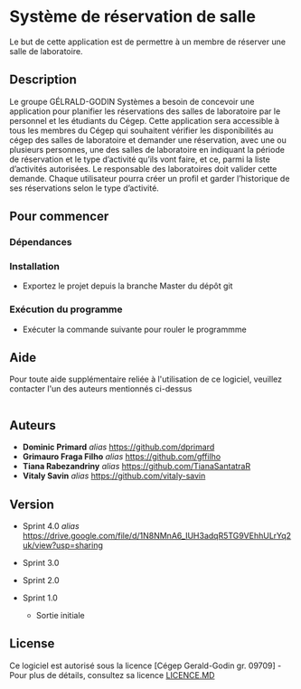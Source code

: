 # Système de réservation de salle


Le but de cette application est de permettre à un membre de réserver une salle de laboratoire.


## Description

Le groupe GÉLRALD-GODIN Systèmes a besoin de concevoir une application pour planifier les réservations des salles de laboratoire par le personnel et les étudiants du Cégep. Cette application sera accessible à tous les membres du Cégep qui souhaitent vérifier les disponibilités au cégep des salles de laboratoire et demander une réservation, avec une ou plusieurs personnes, une des salles de laboratoire en indiquant la période de réservation et le type d’activité qu’ils vont faire, et ce, parmi la liste d’activités autorisées. Le responsable des laboratoires doit valider cette demande. Chaque utilisateur pourra créer un profil et garder l’historique de ses réservations selon le type d’activité.

## Pour commencer

### Dépendances



### Installation

* Exportez le projet depuis la branche Master du dépôt git


### Exécution du  programme

* Exécuter la commande suivante  pour rouler le programmme


## Aide

Pour toute aide supplémentaire reliée à l'utilisation de ce logiciel, veuillez contacter 
l'un des auteurs mentionnés ci-dessus
```
```

## Auteurs



* **Dominic Primard** _alias_ https://github.com/dprimard
* **Grimauro Fraga Filho** _alias_ https://github.com/gffilho
* **Tiana Rabezandriny** _alias_ https://github.com/TianaSantatraR
* **Vitaly Savin** _alias_ https://github.com/vitaly-savin

## Version
* Sprint 4.0
_alias_ https://drive.google.com/file/d/1N8NMnA6_IUH3adqR5TG9VEhhULrYq2uk/view?usp=sharing

* Sprint 3.0
    
* Sprint 2.0

* Sprint 1.0
    * Sortie initiale

## License

Ce logiciel est autorisé sous la licence [Cégep Gerald-Godin gr. 09709]  - Pour plus de détails, consultez sa licence [LICENCE.MD](https://github.com/INF2015-H16/C114-Equipe1/blob/master/LICENSE.MD)
